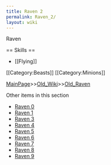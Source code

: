 ```yaml
---
title: Raven 2
permalink: Raven_2/
layout: wiki
---
```

Raven

== Skills ==
* [[Flying]]

[[Category:Beasts]]
[[Category:Minions]]

[MainPage](/keeperrl_wiki/ "wikilink")>>[Old_Wiki](/keeperrl_wiki/Old_Wiki "wikilink")>>[Old_Raven](/keeperrl_wiki/Old_Raven "wikilink")

Other items in this section
-    [Raven 0](/keeperrl_wiki/Raven_0 "wikilink")
-    [Raven 1](/keeperrl_wiki/Raven_1 "wikilink")
-    [Raven 3](/keeperrl_wiki/Raven_3 "wikilink")
-    [Raven 4](/keeperrl_wiki/Raven_4 "wikilink")
-    [Raven 5](/keeperrl_wiki/Raven_5 "wikilink")
-    [Raven 6](/keeperrl_wiki/Raven_6 "wikilink")
-    [Raven 7](/keeperrl_wiki/Raven_7 "wikilink")
-    [Raven 8](/keeperrl_wiki/Raven_8 "wikilink")
-    [Raven 9](/keeperrl_wiki/Raven_9 "wikilink")
